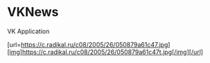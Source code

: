 # VKNews
VK Application

[url=https://c.radikal.ru/c08/2005/26/050879a61c47.jpg][img]https://c.radikal.ru/c08/2005/26/050879a61c47t.jpg[/img][/url]
